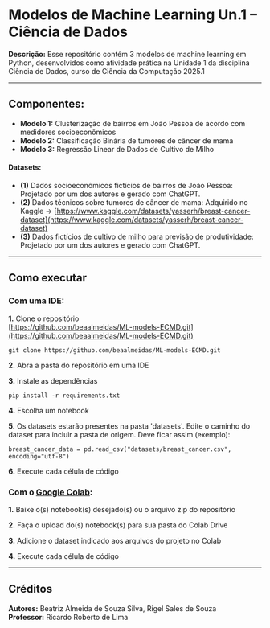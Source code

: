 # Modelos de Machine Learning Un.1 – Ciência de Dados

**Descrição:** Esse repositório contém 3 modelos de machine learning em Python, desenvolvidos como atividade prática na Unidade 1 da disciplina Ciência de Dados, curso de Ciência da Computação 2025.1

---

## Componentes:
- **Modelo 1:** Clusterização de bairros em João Pessoa de acordo com medidores socioeconômicos
- **Modelo 2:** Classificação Binária de tumores de câncer de mama
- **Modelo 3:** Regressão Linear de Dados de Cultivo de Milho

#### Datasets:
- **(1)** Dados socioeconômicos fictícios de bairros de João Pessoa: Projetado por um dos autores e gerado com ChatGPT.
- **(2)** Dados técnicos sobre tumores de câncer de mama: Adquirido no Kaggle → [https://www.kaggle.com/datasets/yasserh/breast-cancer-dataset](https://www.kaggle.com/datasets/yasserh/breast-cancer-dataset)
- **(3)** Dados fictícios de cultivo de milho para previsão de produtividade: Projetado por um dos autores e gerado com ChatGPT.

---

## Como executar

### Com uma IDE:
**1.** Clone o repositório  
[https://github.com/beaalmeidas/ML-models-ECMD.git](https://github.com/beaalmeidas/ML-models-ECMD.git)
```
git clone https://github.com/beaalmeidas/ML-models-ECMD.git
```

**2.** Abra a pasta do repositório em uma IDE

**3.** Instale as dependências
```
pip install -r requirements.txt
```

**4.** Escolha um notebook

**5.** Os datasets estarão presentes na pasta 'datasets'. Edite o caminho do dataset para incluir a pasta de origem. Deve ficar assim (exemplo):
```
breast_cancer_data = pd.read_csv("datasets/breast_cancer.csv", encoding="utf-8")
```

**6.** Execute cada célula de código

### Com o [Google Colab](https://colab.research.google.com):
**1.** Baixe o(s) notebook(s) desejado(s) ou o arquivo zip do repositório

**2.** Faça o upload do(s) notebook(s) para sua pasta do Colab Drive

**3.** Adicione o dataset indicado aos arquivos do projeto no Colab

**4.** Execute cada célula de código

---

## Créditos

**Autores:** Beatriz Almeida de Souza Silva, Rigel Sales de Souza
</br>
**Professor:** Ricardo Roberto de Lima